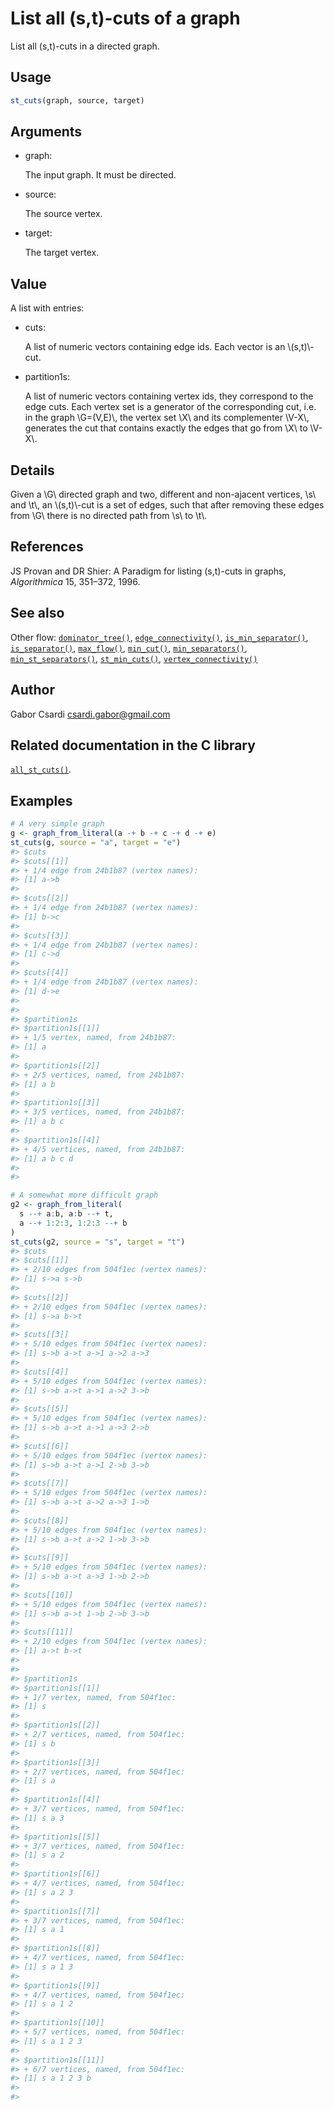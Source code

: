 # List all (s,t)-cuts of a graph

List all (s,t)-cuts in a directed graph.

## Usage

``` r
st_cuts(graph, source, target)
```

## Arguments

- graph:

  The input graph. It must be directed.

- source:

  The source vertex.

- target:

  The target vertex.

## Value

A list with entries:

- cuts:

  A list of numeric vectors containing edge ids. Each vector is an
  \\(s,t)\\-cut.

- partition1s:

  A list of numeric vectors containing vertex ids, they correspond to
  the edge cuts. Each vertex set is a generator of the corresponding
  cut, i.e. in the graph \\G=(V,E)\\, the vertex set \\X\\ and its
  complementer \\V-X\\, generates the cut that contains exactly the
  edges that go from \\X\\ to \\V-X\\.

## Details

Given a \\G\\ directed graph and two, different and non-ajacent
vertices, \\s\\ and \\t\\, an \\(s,t)\\-cut is a set of edges, such that
after removing these edges from \\G\\ there is no directed path from
\\s\\ to \\t\\.

## References

JS Provan and DR Shier: A Paradigm for listing (s,t)-cuts in graphs,
*Algorithmica* 15, 351–372, 1996.

## See also

Other flow:
[`dominator_tree()`](https://r.igraph.org/reference/dominator_tree.md),
[`edge_connectivity()`](https://r.igraph.org/reference/edge_connectivity.md),
[`is_min_separator()`](https://r.igraph.org/reference/is_min_separator.md),
[`is_separator()`](https://r.igraph.org/reference/is_separator.md),
[`max_flow()`](https://r.igraph.org/reference/max_flow.md),
[`min_cut()`](https://r.igraph.org/reference/min_cut.md),
[`min_separators()`](https://r.igraph.org/reference/min_separators.md),
[`min_st_separators()`](https://r.igraph.org/reference/min_st_separators.md),
[`st_min_cuts()`](https://r.igraph.org/reference/st_min_cuts.md),
[`vertex_connectivity()`](https://r.igraph.org/reference/vertex_connectivity.md)

## Author

Gabor Csardi <csardi.gabor@gmail.com>

## Related documentation in the C library

[`all_st_cuts()`](https://igraph.org/c/html/latest/igraph-Flows.html#igraph_all_st_cuts).

## Examples

``` r
# A very simple graph
g <- graph_from_literal(a -+ b -+ c -+ d -+ e)
st_cuts(g, source = "a", target = "e")
#> $cuts
#> $cuts[[1]]
#> + 1/4 edge from 24b1b87 (vertex names):
#> [1] a->b
#> 
#> $cuts[[2]]
#> + 1/4 edge from 24b1b87 (vertex names):
#> [1] b->c
#> 
#> $cuts[[3]]
#> + 1/4 edge from 24b1b87 (vertex names):
#> [1] c->d
#> 
#> $cuts[[4]]
#> + 1/4 edge from 24b1b87 (vertex names):
#> [1] d->e
#> 
#> 
#> $partition1s
#> $partition1s[[1]]
#> + 1/5 vertex, named, from 24b1b87:
#> [1] a
#> 
#> $partition1s[[2]]
#> + 2/5 vertices, named, from 24b1b87:
#> [1] a b
#> 
#> $partition1s[[3]]
#> + 3/5 vertices, named, from 24b1b87:
#> [1] a b c
#> 
#> $partition1s[[4]]
#> + 4/5 vertices, named, from 24b1b87:
#> [1] a b c d
#> 
#> 

# A somewhat more difficult graph
g2 <- graph_from_literal(
  s --+ a:b, a:b --+ t,
  a --+ 1:2:3, 1:2:3 --+ b
)
st_cuts(g2, source = "s", target = "t")
#> $cuts
#> $cuts[[1]]
#> + 2/10 edges from 504f1ec (vertex names):
#> [1] s->a s->b
#> 
#> $cuts[[2]]
#> + 2/10 edges from 504f1ec (vertex names):
#> [1] s->a b->t
#> 
#> $cuts[[3]]
#> + 5/10 edges from 504f1ec (vertex names):
#> [1] s->b a->t a->1 a->2 a->3
#> 
#> $cuts[[4]]
#> + 5/10 edges from 504f1ec (vertex names):
#> [1] s->b a->t a->1 a->2 3->b
#> 
#> $cuts[[5]]
#> + 5/10 edges from 504f1ec (vertex names):
#> [1] s->b a->t a->1 a->3 2->b
#> 
#> $cuts[[6]]
#> + 5/10 edges from 504f1ec (vertex names):
#> [1] s->b a->t a->1 2->b 3->b
#> 
#> $cuts[[7]]
#> + 5/10 edges from 504f1ec (vertex names):
#> [1] s->b a->t a->2 a->3 1->b
#> 
#> $cuts[[8]]
#> + 5/10 edges from 504f1ec (vertex names):
#> [1] s->b a->t a->2 1->b 3->b
#> 
#> $cuts[[9]]
#> + 5/10 edges from 504f1ec (vertex names):
#> [1] s->b a->t a->3 1->b 2->b
#> 
#> $cuts[[10]]
#> + 5/10 edges from 504f1ec (vertex names):
#> [1] s->b a->t 1->b 2->b 3->b
#> 
#> $cuts[[11]]
#> + 2/10 edges from 504f1ec (vertex names):
#> [1] a->t b->t
#> 
#> 
#> $partition1s
#> $partition1s[[1]]
#> + 1/7 vertex, named, from 504f1ec:
#> [1] s
#> 
#> $partition1s[[2]]
#> + 2/7 vertices, named, from 504f1ec:
#> [1] s b
#> 
#> $partition1s[[3]]
#> + 2/7 vertices, named, from 504f1ec:
#> [1] s a
#> 
#> $partition1s[[4]]
#> + 3/7 vertices, named, from 504f1ec:
#> [1] s a 3
#> 
#> $partition1s[[5]]
#> + 3/7 vertices, named, from 504f1ec:
#> [1] s a 2
#> 
#> $partition1s[[6]]
#> + 4/7 vertices, named, from 504f1ec:
#> [1] s a 2 3
#> 
#> $partition1s[[7]]
#> + 3/7 vertices, named, from 504f1ec:
#> [1] s a 1
#> 
#> $partition1s[[8]]
#> + 4/7 vertices, named, from 504f1ec:
#> [1] s a 1 3
#> 
#> $partition1s[[9]]
#> + 4/7 vertices, named, from 504f1ec:
#> [1] s a 1 2
#> 
#> $partition1s[[10]]
#> + 5/7 vertices, named, from 504f1ec:
#> [1] s a 1 2 3
#> 
#> $partition1s[[11]]
#> + 6/7 vertices, named, from 504f1ec:
#> [1] s a 1 2 3 b
#> 
#> 
```
